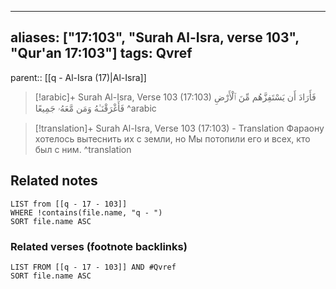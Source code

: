 
---
aliases: ["17:103", "Surah Al-Isra, verse 103", "Qur'an 17:103"]
tags: Qvref
---

parent:: [[q - Al-Isra (17)|Al-Isra]]

> [!arabic]+ Surah Al-Isra, Verse 103 (17:103)
> <span class="quran-arabic">فَأَرَادَ أَن يَسْتَفِزَّهُم مِّنَ ٱلْأَرْضِ فَأَغْرَقْنَـٰهُ وَمَن مَّعَهُۥ جَمِيعًا</span>
^arabic

> [!translation]+ Surah Al-Isra, Verse 103 (17:103) - Translation
> Фараону хотелось вытеснить их с земли, но Мы потопили его и всех, кто был с ним.
^translation



## Related notes
```dataview
LIST from [[q - 17 - 103]]
WHERE !contains(file.name, "q - ")
SORT file.name ASC
```

### Related verses (footnote backlinks)
```dataview
LIST FROM [[q - 17 - 103]] AND #Qvref
SORT file.name ASC
```

